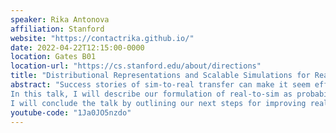 ```yaml
---
speaker: Rika Antonova
affiliation: Stanford
website: "https://contactrika.github.io/"
date: 2022-04-22T12:15:00-0000
location: Gates B01
location-url: "https://cs.stanford.edu/about/directions"
title: "Distributional Representations and Scalable Simulations for Real-to-Sim-to-Real with Deformables"
abstract: "Success stories of sim-to-real transfer can make it seem effortless and robust. However, the success hinges on bringing simulation close enough to reality. This real-to-sim problem of inferring simulation parameters is particularly challenging for deformable objects. Here, many conventional techniques fall short, since they often require precise state estimation and accurate dynamics.
In this talk, I will describe our formulation of real-to-sim as probabilistic inference over simulation parameters. Our key idea is in how we define the state space of a deformable object. We view noisy keypoints extracted from an image of an object as samples from the distribution that captures object geometry. We then embed this distribution into a reproducing kernel Hilbert space (RKHS). Object motion can then be represented by a trajectory of distribution embeddings in this novel state space. This allows for a principled way to incorporate noisy state observations into modern Bayesian tools for simulation parameter inference. Using a small set of real-world trajectories, we can estimate posterior distributions over simulation parameters, such as elasticity, friction, and scale, even for highly deformable objects.
I will conclude the talk by outlining our next steps for improving real-to-sim and sim-to-real. One branch of our work explores the potential of differentiable simulators to increase the speed and precision of real-to-sim. Another branch aims to create flexible simulation environments for large-scale learning, with thousands of objects and flexible customization, ultimately aiming to enable sim-to-real for multi-arm and mobile manipulation with deformables."
youtube-code: "1Ja0JO5nzdo"
---
```

